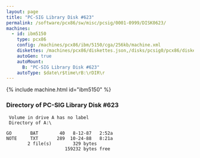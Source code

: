 ```yaml
---
layout: page
title: "PC-SIG Library Disk #623"
permalink: /software/pcx86/sw/misc/pcsig/0001-0999/DISK0623/
machines:
  - id: ibm5150
    type: pcx86
    config: /machines/pcx86/ibm/5150/cga/256kb/machine.xml
    diskettes: /machines/pcx86/diskettes.json,/disks/pcsig0/pcx86/diskettes.json
    autoGen: true
    autoMount:
      B: "PC-SIG Library Disk #623"
    autoType: $date\r$time\rB:\rDIR\r
---
```


{% include machine.html id="ibm5150" %}

### Directory of PC-SIG Library Disk #623

     Volume in drive A has no label
     Directory of A:\

    GO       BAT        40   8-12-87   2:52a
    NOTE     TXT       289  10-24-88   8:21a
            2 file(s)        329 bytes
                          159232 bytes free
